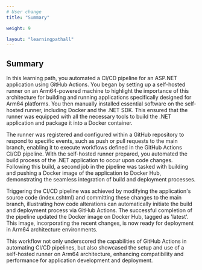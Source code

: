 ```yaml
---
# User change
title: "Summary"

weight: 9

layout: "learningpathall"
---
```

## Summary
In this learning path, you automated a CI/CD pipeline for an ASP.NET application using GitHub Actions. You began by setting up a self-hosted runner on an Arm64-powered machine to highlight the importance of this architecture for building and running applications specifically designed for Arm64 platforms. You then manually installed essential software on the self-hosted runner, including Docker and the .NET SDK. This ensured that the runner was equipped with all the necessary tools to build the .NET application and package it into a Docker container.

The runner was registered and configured within a GitHub repository to respond to specific events, such as push or pull requests to the main branch, enabling it to execute workflows defined in the GitHub Actions CI/CD pipeline. With the self-hosted runner prepared, you automated the build process of the .NET application to occur upon code changes. Following this build, a second job in the pipeline was tasked with building and pushing a Docker image of the application to Docker Hub, demonstrating the seamless integration of build and deployment processes.

Triggering the CI/CD pipeline was achieved by modifying the application's source code (index.cshtml) and committing these changes to the main branch, illustrating how code alterations can automatically initiate the build and deployment process via GitHub Actions. The successful completion of the pipeline updated the Docker image on Docker Hub, tagged as 'latest'. This image, incorporating the recent changes, is now ready for deployment in Arm64 architecture environments.

This workflow not only underscored the capabilities of GitHub Actions in automating CI/CD pipelines, but also showcased the setup and use of a self-hosted runner on Arm64 architecture, enhancing compatibility and performance for application development and deployment.